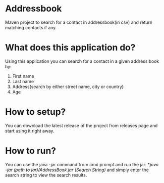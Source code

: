 # Addressbook
 Maven project to search for a contact in addressbook(in csv) and return matching contacts if any.

# What does this application do?
Using this application you can search for a contact in a given address book by:
1. First name
2. Last name
3. Address(search by either street name, city or country)
4. Age

# How to setup?
You can download the latest release of the project from releases page and start using it right away.

# How to run?

You can use the java -jar command from cmd prompt and run the jar:
**java -jar *(path to jar)*/AddressBook.jar *(Search String)**
and simply enter the search string to view the search results.
